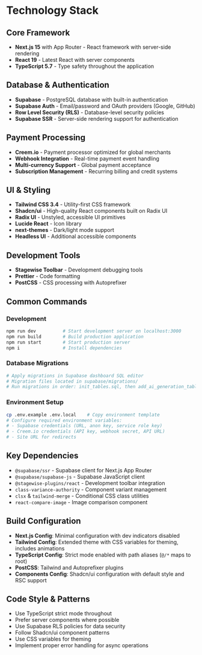 # Technology Stack

## Core Framework

- **Next.js 15** with App Router - React framework with server-side rendering
- **React 19** - Latest React with server components
- **TypeScript 5.7** - Type safety throughout the application

## Database & Authentication

- **Supabase** - PostgreSQL database with built-in authentication
- **Supabase Auth** - Email/password and OAuth providers (Google, GitHub)
- **Row Level Security (RLS)** - Database-level security policies
- **Supabase SSR** - Server-side rendering support for authentication

## Payment Processing

- **Creem.io** - Payment processor optimized for global merchants
- **Webhook Integration** - Real-time payment event handling
- **Multi-currency Support** - Global payment acceptance
- **Subscription Management** - Recurring billing and credit systems

## UI & Styling

- **Tailwind CSS 3.4** - Utility-first CSS framework
- **Shadcn/ui** - High-quality React components built on Radix UI
- **Radix UI** - Unstyled, accessible UI primitives
- **Lucide React** - Icon library
- **next-themes** - Dark/light mode support
- **Headless UI** - Additional accessible components

## Development Tools

- **Stagewise Toolbar** - Development debugging tools
- **Prettier** - Code formatting
- **PostCSS** - CSS processing with Autoprefixer

## Common Commands

### Development

```bash
npm run dev          # Start development server on localhost:3000
npm run build        # Build production application
npm run start        # Start production server
npm i                # Install dependencies
```

### Database Migrations

```bash
# Apply migrations in Supabase dashboard SQL editor
# Migration files located in supabase/migrations/
# Run migrations in order: init_tables.sql, then add_ai_generation_tables.sql
```

### Environment Setup

```bash
cp .env.example .env.local    # Copy environment template
# Configure required environment variables:
# - Supabase credentials (URL, anon key, service role key)
# - Creem.io credentials (API key, webhook secret, API URL)
# - Site URL for redirects
```

## Key Dependencies

- `@supabase/ssr` - Supabase client for Next.js App Router
- `@supabase/supabase-js` - Supabase JavaScript client
- `@stagewise-plugins/react` - Development toolbar integration
- `class-variance-authority` - Component variant management
- `clsx` & `tailwind-merge` - Conditional CSS class utilities
- `react-compare-image` - Image comparison component

## Build Configuration

- **Next.js Config**: Minimal configuration with dev indicators disabled
- **Tailwind Config**: Extended theme with CSS variables for theming, includes animations
- **TypeScript Config**: Strict mode enabled with path aliases (`@/*` maps to root)
- **PostCSS**: Tailwind and Autoprefixer plugins
- **Components Config**: Shadcn/ui configuration with default style and RSC support

## Code Style & Patterns

- Use TypeScript strict mode throughout
- Prefer server components where possible
- Use Supabase RLS policies for data security
- Follow Shadcn/ui component patterns
- Use CSS variables for theming
- Implement proper error handling for async operations
